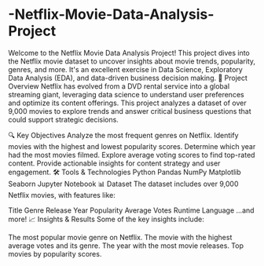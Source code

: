 # -Netflix-Movie-Data-Analysis-Project
Welcome to the Netflix Movie Data Analysis Project! This project dives into the Netflix movie dataset to uncover insights about movie trends, popularity, genres, and more. It's an excellent exercise in Data Science, Exploratory Data Analysis (EDA), and data-driven business decision making.
📂 Project Overview
Netflix has evolved from a DVD rental service into a global streaming giant, leveraging data science to understand user preferences and optimize its content offerings. This project analyzes a dataset of over 9,000 movies to explore trends and answer critical business questions that could support strategic decisions.

🔍 Key Objectives
Analyze the most frequent genres on Netflix.
Identify movies with the highest and lowest popularity scores.
Determine which year had the most movies filmed.
Explore average voting scores to find top-rated content.
Provide actionable insights for content strategy and user engagement.
🛠️ Tools & Technologies
Python
Pandas
NumPy
Matplotlib
Seaborn
Jupyter Notebook
📊 Dataset
The dataset includes over 9,000 Netflix movies, with features like:

Title
Genre
Release Year
Popularity
Average Votes
Runtime
Language
...and more!
📈 Insights & Results
Some of the key insights include:

The most popular movie genre on Netflix.
The movie with the highest average votes and its genre.
The year with the most movie releases.
Top movies by popularity scores.
